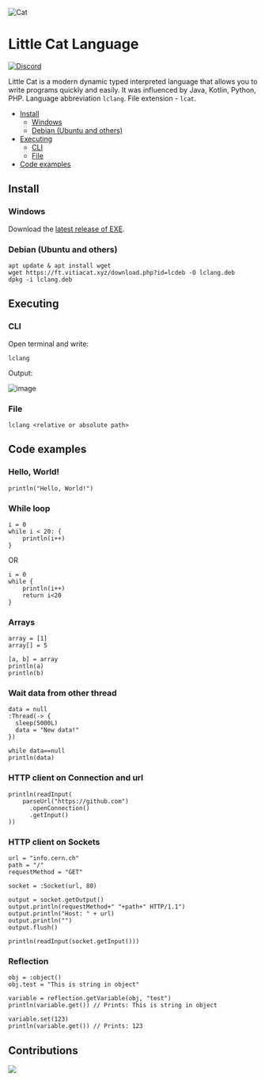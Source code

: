 ![Cat](https://user-images.githubusercontent.com/40952805/143680532-a3a24a74-c39b-4bbf-a32b-bc8216af63d6.png)
# Little Cat Language
[![Discord][DiscordBadge]][DiscordUrl]

Little Cat is a modern dynamic typed interpreted language that allows you to write programs quickly and easily.
It was influenced by Java, Kotlin, Python, PHP.
Language abbreviation `lclang`. File extension - `lcat`.

- [Install](https://github.com/lclang/LittleCat/blob/main/README.md#install)
    - [Windows](https://github.com/lclang/LittleCat/blob/main/README.md#windows)
    - [Debian (Ubuntu and others)](https://github.com/lclang/LittleCat/blob/main/README.md#debian-ubuntu-and-others)
- [Executing](https://github.com/lclang/LittleCat/blob/main/README.md#install)
    - [CLI](https://github.com/lclang/LittleCat/blob/main/README.md#cli)
    - [File](https://github.com/lclang/LittleCat/blob/main/README.md#file)
- [Code examples](https://github.com/lclang/LittleCat/blob/main/README.md#code-examples)


## Install

### Windows
Download the [latest release of EXE](https://ft.vitiacat.xyz/view/lclang).

### Debian (Ubuntu and others)
```
apt update & apt install wget
wget https://ft.vitiacat.xyz/download.php?id=lcdeb -O lclang.deb
dpkg -i lclang.deb
```

## Executing

### CLI
Open terminal and write:
```
lclang
```

Output:

![image](https://user-images.githubusercontent.com/40952805/134337779-b566f354-d822-4d03-b606-35b5e1d55ea6.png)

### File
```
lclang <relative or absolute path>
```

## Code examples

### Hello, World!
```
println("Hello, World!")
```

### While loop
```
i = 0
while i < 20: {
    println(i++)
}
```

OR

```
i = 0 
while { 
    println(i++) 
    return i<20
}
```

### Arrays 
```
array = [1]
array[] = 5

[a, b] = array
println(a)
println(b)
```

### Wait data from other thread
```
data = null
:Thread(-> {
  sleep(5000L)
  data = "New data!"
})

while data==null
println(data)
```

### HTTP client on Connection and url
```
println(readInput(
    parseUrl("https://github.com")
      .openConnection()
      .getInput()
))
```

### HTTP client on Sockets
```
url = "info.cern.ch"
path = "/"
requestMethod = "GET"

socket = :Socket(url, 80)

output = socket.getOutput()
output.println(requestMethod+" "+path+" HTTP/1.1")
output.println("Host: " + url)
output.println("")
output.flush()

println(readInput(socket.getInput()))
```

### Reflection
```
obj = :object()
obj.test = "This is string in object"

variable = reflection.getVariable(obj, "test")
println(variable.get()) // Prints: This is string in object

variable.set(123)
println(variable.get()) // Prints: 123
```

[DiscordBadge]: https://img.shields.io/discord/892491030375591977?label=Discord&logo=discord&logoColor=white

[DiscordUrl]: https://discord.gg/vBDkWUdMtx

## Contributions
![](https://contrib.rocks/image?repo=lclang/LittleCat)